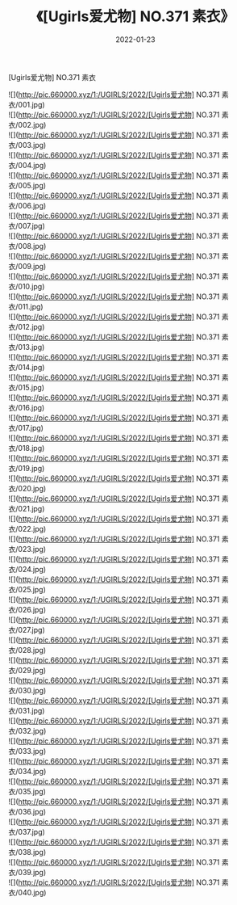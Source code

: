 ﻿---
layout: post
title:  《[Ugirls爱尤物] NO.371 素衣》
date:   2022-01-23
img: http://pic.660000.xyz/1:/UGIRLS/2022/[Ugirls爱尤物] NO.371 素衣/000.jpg
categories: [美女, 清纯, 唯美]
---

[Ugirls爱尤物] NO.371 素衣

 ![](http://pic.660000.xyz/1:/UGIRLS/2022/[Ugirls爱尤物] NO.371 素衣/001.jpg) <br>![](http://pic.660000.xyz/1:/UGIRLS/2022/[Ugirls爱尤物] NO.371 素衣/002.jpg) <br>![](http://pic.660000.xyz/1:/UGIRLS/2022/[Ugirls爱尤物] NO.371 素衣/003.jpg) <br>![](http://pic.660000.xyz/1:/UGIRLS/2022/[Ugirls爱尤物] NO.371 素衣/004.jpg) <br>![](http://pic.660000.xyz/1:/UGIRLS/2022/[Ugirls爱尤物] NO.371 素衣/005.jpg) <br>![](http://pic.660000.xyz/1:/UGIRLS/2022/[Ugirls爱尤物] NO.371 素衣/006.jpg) <br>![](http://pic.660000.xyz/1:/UGIRLS/2022/[Ugirls爱尤物] NO.371 素衣/007.jpg) <br>![](http://pic.660000.xyz/1:/UGIRLS/2022/[Ugirls爱尤物] NO.371 素衣/008.jpg) <br>![](http://pic.660000.xyz/1:/UGIRLS/2022/[Ugirls爱尤物] NO.371 素衣/009.jpg) <br>![](http://pic.660000.xyz/1:/UGIRLS/2022/[Ugirls爱尤物] NO.371 素衣/010.jpg) <br>![](http://pic.660000.xyz/1:/UGIRLS/2022/[Ugirls爱尤物] NO.371 素衣/011.jpg) <br>![](http://pic.660000.xyz/1:/UGIRLS/2022/[Ugirls爱尤物] NO.371 素衣/012.jpg) <br>![](http://pic.660000.xyz/1:/UGIRLS/2022/[Ugirls爱尤物] NO.371 素衣/013.jpg) <br>![](http://pic.660000.xyz/1:/UGIRLS/2022/[Ugirls爱尤物] NO.371 素衣/014.jpg) <br>![](http://pic.660000.xyz/1:/UGIRLS/2022/[Ugirls爱尤物] NO.371 素衣/015.jpg) <br>![](http://pic.660000.xyz/1:/UGIRLS/2022/[Ugirls爱尤物] NO.371 素衣/016.jpg) <br>![](http://pic.660000.xyz/1:/UGIRLS/2022/[Ugirls爱尤物] NO.371 素衣/017.jpg) <br>![](http://pic.660000.xyz/1:/UGIRLS/2022/[Ugirls爱尤物] NO.371 素衣/018.jpg) <br>![](http://pic.660000.xyz/1:/UGIRLS/2022/[Ugirls爱尤物] NO.371 素衣/019.jpg) <br>![](http://pic.660000.xyz/1:/UGIRLS/2022/[Ugirls爱尤物] NO.371 素衣/020.jpg) <br>![](http://pic.660000.xyz/1:/UGIRLS/2022/[Ugirls爱尤物] NO.371 素衣/021.jpg) <br>![](http://pic.660000.xyz/1:/UGIRLS/2022/[Ugirls爱尤物] NO.371 素衣/022.jpg) <br>![](http://pic.660000.xyz/1:/UGIRLS/2022/[Ugirls爱尤物] NO.371 素衣/023.jpg) <br>![](http://pic.660000.xyz/1:/UGIRLS/2022/[Ugirls爱尤物] NO.371 素衣/024.jpg) <br>![](http://pic.660000.xyz/1:/UGIRLS/2022/[Ugirls爱尤物] NO.371 素衣/025.jpg) <br>![](http://pic.660000.xyz/1:/UGIRLS/2022/[Ugirls爱尤物] NO.371 素衣/026.jpg) <br>![](http://pic.660000.xyz/1:/UGIRLS/2022/[Ugirls爱尤物] NO.371 素衣/027.jpg) <br>![](http://pic.660000.xyz/1:/UGIRLS/2022/[Ugirls爱尤物] NO.371 素衣/028.jpg) <br>![](http://pic.660000.xyz/1:/UGIRLS/2022/[Ugirls爱尤物] NO.371 素衣/029.jpg) <br>![](http://pic.660000.xyz/1:/UGIRLS/2022/[Ugirls爱尤物] NO.371 素衣/030.jpg) <br>![](http://pic.660000.xyz/1:/UGIRLS/2022/[Ugirls爱尤物] NO.371 素衣/031.jpg) <br>![](http://pic.660000.xyz/1:/UGIRLS/2022/[Ugirls爱尤物] NO.371 素衣/032.jpg) <br>![](http://pic.660000.xyz/1:/UGIRLS/2022/[Ugirls爱尤物] NO.371 素衣/033.jpg) <br>![](http://pic.660000.xyz/1:/UGIRLS/2022/[Ugirls爱尤物] NO.371 素衣/034.jpg) <br>![](http://pic.660000.xyz/1:/UGIRLS/2022/[Ugirls爱尤物] NO.371 素衣/035.jpg) <br>![](http://pic.660000.xyz/1:/UGIRLS/2022/[Ugirls爱尤物] NO.371 素衣/036.jpg) <br>![](http://pic.660000.xyz/1:/UGIRLS/2022/[Ugirls爱尤物] NO.371 素衣/037.jpg) <br>![](http://pic.660000.xyz/1:/UGIRLS/2022/[Ugirls爱尤物] NO.371 素衣/038.jpg) <br>![](http://pic.660000.xyz/1:/UGIRLS/2022/[Ugirls爱尤物] NO.371 素衣/039.jpg) <br>![](http://pic.660000.xyz/1:/UGIRLS/2022/[Ugirls爱尤物] NO.371 素衣/040.jpg) <br>